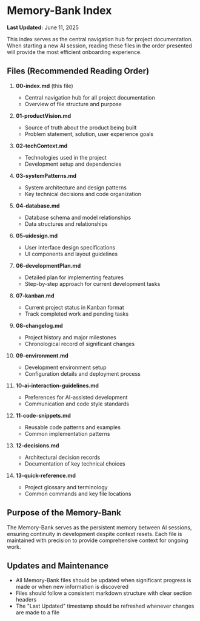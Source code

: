 # Memory-Bank Index

**Last Updated:** June 11, 2025

This index serves as the central navigation hub for project documentation. When starting a new AI session, reading these files in the order presented will provide the most efficient onboarding experience.

## Files (Recommended Reading Order)

1. **00-index.md** (this file)
   - Central navigation hub for all project documentation
   - Overview of file structure and purpose

2. **01-productVision.md**
   - Source of truth about the product being built
   - Problem statement, solution, user experience goals

3. **02-techContext.md**
   - Technologies used in the project
   - Development setup and dependencies

4. **03-systemPatterns.md**
   - System architecture and design patterns
   - Key technical decisions and code organization

5. **04-database.md**
   - Database schema and model relationships
   - Data structures and relationships

6. **05-uidesign.md**
   - User interface design specifications
   - UI components and layout guidelines

7. **06-developmentPlan.md**
   - Detailed plan for implementing features
   - Step-by-step approach for current development tasks

8. **07-kanban.md**
   - Current project status in Kanban format
   - Track completed work and pending tasks

9. **08-changelog.md**
   - Project history and major milestones
   - Chronological record of significant changes

10. **09-environment.md**
    - Development environment setup
    - Configuration details and deployment process

11. **10-ai-interaction-guidelines.md**
    - Preferences for AI-assisted development
    - Communication and code style standards

12. **11-code-snippets.md**
    - Reusable code patterns and examples
    - Common implementation patterns

13. **12-decisions.md**
    - Architectural decision records
    - Documentation of key technical choices

14. **13-quick-reference.md**
    - Project glossary and terminology
    - Common commands and key file locations

## Purpose of the Memory-Bank

The Memory-Bank serves as the persistent memory between AI sessions, ensuring continuity in development despite context resets. Each file is maintained with precision to provide comprehensive context for ongoing work.

## Updates and Maintenance

- All Memory-Bank files should be updated when significant progress is made or when new information is discovered
- Files should follow a consistent markdown structure with clear section headers
- The "Last Updated" timestamp should be refreshed whenever changes are made to a file